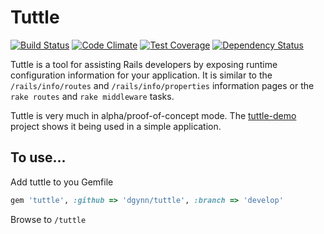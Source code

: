 # Tuttle

[![Build Status](https://api.travis-ci.org/dgynn/tuttle.svg?branch=develop)](https://travis-ci.org/dgynn/tuttle)
[![Code Climate](https://codeclimate.com/github/dgynn/tuttle/badges/gpa.svg)](https://codeclimate.com/github/dgynn/tuttle)
[![Test Coverage](https://codeclimate.com/github/dgynn/tuttle/badges/coverage.svg)](https://codeclimate.com/github/dgynn/tuttle)
[![Dependency Status](https://gemnasium.com/dgynn/tuttle.svg)](https://gemnasium.com/dgynn/tuttle)

Tuttle is a tool for assisting Rails developers by exposing runtime configuration information for your application. It is similar to the `/rails/info/routes` and `/rails/info/properties` information pages or the `rake routes` and `rake middleware` tasks.

Tuttle is very much in alpha/proof-of-concept mode. The [tuttle-demo](github.com/dgynn/tuttle-demo) project shows it being used in a simple application.

## To use...

Add tuttle to you Gemfile
```ruby
gem 'tuttle', :github => 'dgynn/tuttle', :branch => 'develop'
```
Browse to `/tuttle`
